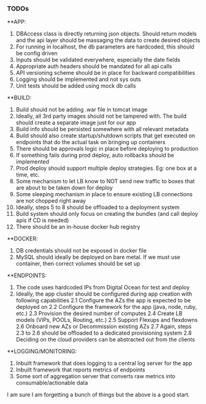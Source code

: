 
### TODOs

**APP:
1. DBAccess class is directly returning json objects. Should return models and the api layer should be massaging the data to create desired objects
2. For running in localhost, the db parameters are hardcoded, this should be config driven
3. Inputs should be validated everywhere, especially the date fields
4. Appropriate auth headers should be mandated for all api calls
5. API versioning scheme should be in place for backward compatibilities
6. Logging should be implemented and not sys outs
7. Unit tests should be added using mock db calls

**BUILD:
1. Build should not be adding .war file in tomcat image
2. Ideally, all 3rd party images should not be tampered with. The build should create a separate image just for our app
3. Build info should be persisted somewhere with all relevant metadata
4. Build should also create startup/shutdown scripts that get executed on endpoints that do the actual task on bringing up containers
5. There should be approvals logic in place before deploying to production
6. If something fails during prod deploy, auto rollbacks should be implemented
7. Prod deploy should support multiple deploy strategies. Eg: one box at a time, etc.
8. Some mechanism to let LB know to NOT send new traffic to boxes that are about to be taken down for deploy
9. Some sleeping mechanism in place to ensure existing LB connections are not chopped right away
10. Ideally, steps 5 to 8 should be offloaded to a deployment system
11. Build system should only focus on creating the bundles (and call deploy apis if CD is needed)
12. There should be an in-house docker hub registry

**DOCKER:
1. DB credentials should not be exposed in docker file
2. MySQL should ideally be deployed on bare metal. If we must use container, then correct volumes should be set up

**ENDPOINTS:
1. The code uses hardcoded IPs from Digital Ocean for test and deploy
2. Ideally, the app cluster should be configured during app creation with following capabilities
	2.1 Configure the AZs the app is expected to be deployed on
	2.2 Configure the framework for the app (java, node, ruby, etc.)
	2.3 Provision the desired number of computes
	2.4 Create LB models (VIPs, POOLs, Routing, etc.)
	2.5 Support Flexups and flexdowns
	2.6 Onboard new AZs or Decommission existing AZs
	2.7 Again, steps 2.3 to 2.6 should be offloaded to a dedicated provisioning system
	2.8 Deciding on the cloud providers can be abstracted out from the clients

**LOGGING/MONITORING:
1. Inbuilt framework that does logging to a central log server for the app
2. Inbuilt framework that reports metrics of endpoints
3. Some sort of aggregation server that converts raw metrics into consumable/actionable data	

I am sure I am forgetting a bunch of things but the above is a good start.
 